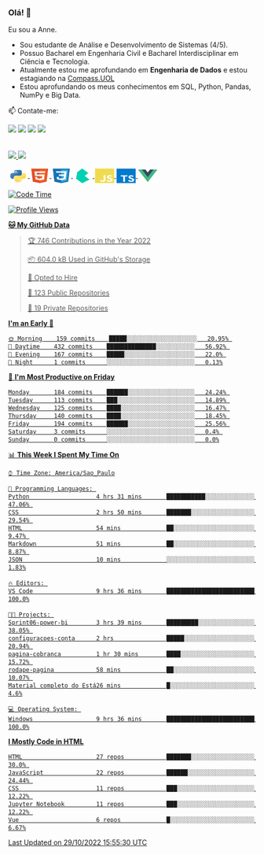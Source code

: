 ### Olá! 👋
Eu sou a Anne. 
- Sou estudante de Análise e Desenvolvimento de Sistemas (4/5).
- Possuo Bacharel em Engenharia Civil e Bacharel Interdisciplinar em Ciência e Tecnologia.
- Atualmente estou me aprofundando em **Engenharia de Dados** e estou estagiando na [Compass.UOL](https://compass.uol/pt/home/) 
- Estou aprofundando os meus conhecimentos em SQL, Python, Pandas, NumPy e Big Data.

📫 Contate-me: 

<div>
<a href="https://www.instagram.com/annekarolinefc/" target="_blank"><img src="https://img.shields.io/badge/-Instagram-%23E4405F?style=for-the-badge&logo=instagram&logoColor=white" target="_blank"></a> 
<a href = "mailto:annekarolinefc@gmail.com"><img src="https://img.shields.io/badge/-Gmail-%23333?style=for-the-badge&logo=gmail&logoColor=white" target="_blank"></a>
<a href="https://www.linkedin.com/in/devannekarolinefc/" target="_blank"><img src="https://img.shields.io/badge/-LinkedIn-%230077B5?style=for-the-badge&logo=linkedin&logoColor=white" target="_blank"></a> 
<a href="https://api.whatsapp.com/send?phone=5533991375118&text=Ol%C3%A1%20Anne!%20" target="_blank"><img src="https://img.shields.io/badge/WhatsApp-25D366?style=for-the-badge&logo=whatsapp&logoColor=white" target="_blank"></a>
</div>

</br>

</br>
<div>
  <a href="https://github.com/annekarolinefc">
  <img height="180em" src="https://github-readme-stats.vercel.app/api?username=annekarolinefc&show_icons=true&theme=dracula&include_all_commits=true&count_private=true"/>
  <img height="180em" src="https://github-readme-stats.vercel.app/api/top-langs/?username=annekarolinefc&layout=compact&langs_count=7&theme=dracula"/>
</div>
  
  <div style="display: inline_block"><br>  
  <img align="center" alt="Anne-Python" height="30" width="40" src="https://raw.githubusercontent.com/devicons/devicon/master/icons/python/python-original.svg">
  <img align="center" alt="Anne-HTML" height="30" width="40" src="https://raw.githubusercontent.com/devicons/devicon/master/icons/html5/html5-original.svg">
  <img align="center" alt="Anne-CSS" height="30" width="40"
 src="https://raw.githubusercontent.com/devicons/devicon/master/icons/css3/css3-original.svg">
  <img align="center" alt="Anne-Bulma" height="30" width="40"
 src="https://github.com/devicons/devicon/blob/master/icons/bulma/bulma-plain.svg">
  <img align="center" alt="Anne-Js" height="30" width="40" src="https://raw.githubusercontent.com/devicons/devicon/master/icons/javascript/javascript-plain.svg">
    <img align="center" alt="Anne-Ts" height="30" width="40" src="https://github.com/devicons/devicon/blob/master/icons/typescript/typescript-original.svg">
      <img align="center" alt="Anne-Vue" height="30" width="40" src="https://github.com/devicons/devicon/blob/master/icons/vuejs/vuejs-original.svg">
</div>
<!--
  <img align="center" alt="Anne-An" height="30" width="40" src="https://github.com/devicons/devicon/blob/master/icons/angularjs/angularjs-original.svg">

-->
</br>
</br>
</br>
<!--START_SECTION:waka-->
![Code Time](http://img.shields.io/badge/Code%20Time-13%20hrs%2021%20mins-blue)

![Profile Views](http://img.shields.io/badge/Profile%20Views-33-blue)

**🐱 My GitHub Data** 

> 🏆 746 Contributions in the Year 2022
 > 
> 📦 604.0 kB Used in GitHub's Storage 
 > 
> 💼 Opted to Hire
 > 
> 📜 123 Public Repositories 
 > 
> 🔑 19 Private Repositories  
 > 
**I'm an Early 🐤** 

```text
🌞 Morning    159 commits    █████░░░░░░░░░░░░░░░░░░░░   20.95% 
🌇 Daytime    432 commits    ██████████████░░░░░░░░░░░   56.92% 
🌃 Evening    167 commits    █████░░░░░░░░░░░░░░░░░░░░   22.0% 
🌙 Night      1 commits      ░░░░░░░░░░░░░░░░░░░░░░░░░   0.13%

```
📅 **I'm Most Productive on Friday** 

```text
Monday       184 commits    ██████░░░░░░░░░░░░░░░░░░░   24.24% 
Tuesday      113 commits    ███░░░░░░░░░░░░░░░░░░░░░░   14.89% 
Wednesday    125 commits    ████░░░░░░░░░░░░░░░░░░░░░   16.47% 
Thursday     140 commits    ████░░░░░░░░░░░░░░░░░░░░░   18.45% 
Friday       194 commits    ██████░░░░░░░░░░░░░░░░░░░   25.56% 
Saturday     3 commits      ░░░░░░░░░░░░░░░░░░░░░░░░░   0.4% 
Sunday       0 commits      ░░░░░░░░░░░░░░░░░░░░░░░░░   0.0%

```


📊 **This Week I Spent My Time On** 

```text
⌚︎ Time Zone: America/Sao_Paulo

💬 Programming Languages: 
Python                   4 hrs 31 mins       ███████████░░░░░░░░░░░░░░   47.06% 
CSS                      2 hrs 50 mins       ███████░░░░░░░░░░░░░░░░░░   29.54% 
HTML                     54 mins             ██░░░░░░░░░░░░░░░░░░░░░░░   9.47% 
Markdown                 51 mins             ██░░░░░░░░░░░░░░░░░░░░░░░   8.87% 
JSON                     10 mins             ░░░░░░░░░░░░░░░░░░░░░░░░░   1.83%

🔥 Editors: 
VS Code                  9 hrs 36 mins       █████████████████████████   100.0%

🐱‍💻 Projects: 
Sprint06-power-bi        3 hrs 39 mins       █████████░░░░░░░░░░░░░░░░   38.05% 
configuracoes-conta      2 hrs               █████░░░░░░░░░░░░░░░░░░░░   20.94% 
pagina-cobranca          1 hr 30 mins        ████░░░░░░░░░░░░░░░░░░░░░   15.72% 
rodape-pagina            58 mins             ██░░░░░░░░░░░░░░░░░░░░░░░   10.07% 
Material completo do Está26 mins             █░░░░░░░░░░░░░░░░░░░░░░░░   4.6%

💻 Operating System: 
Windows                  9 hrs 36 mins       █████████████████████████   100.0%

```

**I Mostly Code in HTML** 

```text
HTML                     27 repos            ███████░░░░░░░░░░░░░░░░░░   30.0% 
JavaScript               22 repos            ██████░░░░░░░░░░░░░░░░░░░   24.44% 
CSS                      11 repos            ███░░░░░░░░░░░░░░░░░░░░░░   12.22% 
Jupyter Notebook         11 repos            ███░░░░░░░░░░░░░░░░░░░░░░   12.22% 
Vue                      6 repos             █░░░░░░░░░░░░░░░░░░░░░░░░   6.67%

```



 Last Updated on 29/10/2022 15:55:30 UTC
<!--END_SECTION:waka-->
  
